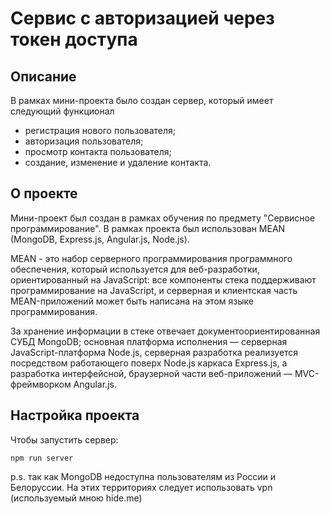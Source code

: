 # Сервис с авторизацией через токен доступа
## Описание
В рамках мини-проекта было создан сервер, который имеет следующий функционал
* регистрация нового пользователя;
* авторизация пользователя;
* просмотр контакта пользователя;
* создание, изменение и удаление контакта.


## О проекте
Мини-проект был создан в рамках обучения по предмету "Сервисное программирование".
В рамках проекта был использован MEAN (MongoDB, Express.js, Angular.js, Node.js). 

MEAN - это набор серверного программирования программного обеспечения, который используется для веб-разработки, ориентированный на JavaScript: все компоненты стека поддерживают программирование на JavaScript, и серверная и клиентская часть MEAN-приложений может быть написана на этом языке программирования.

За хранение информации в стеке отвечает документоориентированная СУБД MongoDB; основная платформа исполнения — серверная JavaScript-платформа Node.js, серверная разработка реализуется посредством работающего поверх Node.js каркаса Express.js, а разработка интерфейсной, браузерной части веб-приложений — MVC-фреймворком Angular.js.

## Настройка проекта
Чтобы запустить сервер:
```shell
npm run server
```
p.s. так как MongoDB недоступна пользователям из России и Белоруссии. На этих территориях следует использовать vpn (используемый мною hide.me)